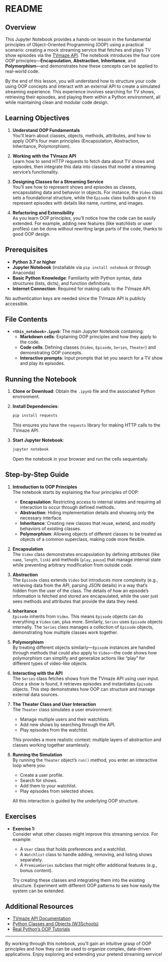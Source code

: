 # README

## Overview

This Jupyter Notebook provides a hands-on lesson in the fundamental principles of Object-Oriented Programming (OOP) using a practical scenario: creating a mock streaming service that fetches and plays TV show episodes via the [TVmaze API](https://www.tvmaze.com/api). The notebook introduces the four core OOP principles—**Encapsulation**, **Abstraction**, **Inheritance**, and **Polymorphism**—and demonstrates how these concepts can be applied to real-world code.

By the end of this lesson, you will understand how to structure your code using OOP concepts and interact with an external API to create a simulated streaming experience. This experience involves searching for TV shows, retrieving their episodes, and playing them within a Python environment, all while maintaining clean and modular code design.

## Learning Objectives

1. **Understand OOP Fundamentals**  
   You’ll learn about classes, objects, methods, attributes, and how to apply OOP’s four main principles (Encapsulation, Abstraction, Inheritance, Polymorphism).

2. **Working with the TVmaze API**  
   Learn how to send HTTP requests to fetch data about TV shows and episodes, then integrate this data into classes that model a streaming service’s functionality.

3. **Designing Classes for a Streaming Service**  
   You’ll see how to represent shows and episodes as classes, encapsulating data and behavior in objects. For instance, the `Video` class sets a foundational structure, while the `Episode` class builds upon it to represent episodes with details like name, runtime, and images.

4. **Refactoring and Extensibility**  
   As you learn OOP principles, you’ll notice how the code can be easily extended. For example, adding new features (like watchlists or user profiles) can be done without rewriting large parts of the code, thanks to good OOP design.

## Prerequisites

- **Python 3.7 or higher**  
- **Jupyter Notebook** (installable via `pip install notebook` or through Anaconda)
- **Basic Python Knowledge**: Familiarity with Python syntax, data structures (lists, dicts), and function definitions.
- **Internet Connection**: Required for making calls to the TVmaze API.

No authentication keys are needed since the TVmaze API is publicly accessible.

## File Contents

- **`<this_notebook>.ipynb`**: The main Jupyter Notebook containing:
  - **Markdown cells**: Explaining OOP principles and how they apply to the code.
  - **Code cells**: Defining classes (`Video`, `Episode`, `Series`, `Theater`) and demonstrating OOP concepts.
  - **Interactive prompts**: Input prompts that let you search for a TV show and play its episodes.

## Running the Notebook

1. **Clone or Download**: Obtain the `.ipynb` file and the associated Python environment.
   
2. **Install Dependencies**:  
   ```bash
   pip install requests
   ```
   
   This ensures you have the `requests` library for making HTTP calls to the TVmaze API.

3. **Start Jupyter Notebook**:  
   ```bash
   jupyter notebook
   ```
   
   Open the notebook in your browser and run the cells sequentially.

## Step-by-Step Guide

1. **Introduction to OOP Principles**  
   The notebook starts by explaining the four principles of OOP:
   - **Encapsulation**: Restricting access to internal states and requiring all interaction to occur through defined methods.
   - **Abstraction**: Hiding implementation details and showing only the necessary interface.
   - **Inheritance**: Creating new classes that reuse, extend, and modify behaviors of existing classes.
   - **Polymorphism**: Allowing objects of different classes to be treated as objects of a common superclass, making code more flexible.

2. **Encapsulation**  
   The `Video` class demonstrates encapsulation by defining attributes (like `name`, `length`, `link`) and methods (`play`, `pause`) that manage internal state while preventing arbitrary modification from outside code.

3. **Abstraction**  
   The `Episode` class extends `Video` but introduces more complexity (e.g., retrieving data from the API, parsing JSON details) in a way that’s hidden from the user of the class. The details of how an episode’s information is fetched and stored are encapsulated, while the user just sees methods and attributes that provide the data they need.

4. **Inheritance**  
   `Episode` inherits from `Video`. This means `Episode` objects can do everything a `Video` can, plus more. Similarly, `Series` uses `Episode` objects internally. The `Series` class manages a collection of `Episode` objects, demonstrating how multiple classes work together.

5. **Polymorphism**  
   By treating different objects similarly—`Episode` instances are handled through methods that could also apply to `Video`—the code shows how polymorphism can simplify and generalize actions like “play” for different types of video-like objects.

6. **Interacting with the API**  
   The `Series` class fetches shows from the TVmaze API using user input. Once a show is found, it retrieves episodes and instantiates `Episode` objects. This step demonstrates how OOP can structure and manage external data sources.

7. **The Theater Class and User Interaction**  
   The `Theater` class simulates a user environment:
   - Manage multiple users and their watchlists.
   - Add new shows by searching through the API.
   - Play episodes from the watchlist.
   
   This provides a more realistic context: multiple layers of abstraction and classes working together seamlessly.

8. **Running the Simulation**  
   By running the `Theater` object’s `run()` method, you enter an interactive loop where you:
   - Create a user profile.
   - Search for shows.
   - Add them to your watchlist.
   - Play episodes from selected shows.
   
   All this interaction is guided by the underlying OOP structure.

## Exercises

- **Exercise 1:**  
  Consider what other classes might improve this streaming service. For example:
  - A `User` class that holds preferences and a watchlist.
  - A `Watchlist` class to handle adding, removing, and listing shows separately.
  - A `PremiumSeries` subclass that might offer additional features (e.g., bonus content).
  
  Try creating these classes and integrating them into the existing structure. Experiment with different OOP patterns to see how easily the system can be extended.

## Additional Resources

- [TVmaze API Documentation](https://www.tvmaze.com/api)
- [Python Classes and Objects (W3Schools)](https://www.w3schools.com/python/python_classes.asp)
- [Real Python’s OOP Tutorials](https://realpython.com/python3-object-oriented-programming/)

---

By working through this notebook, you’ll gain an intuitive grasp of OOP principles and how they can be used to organize complex, data-driven applications. Enjoy exploring and extending your pretend streaming service!
